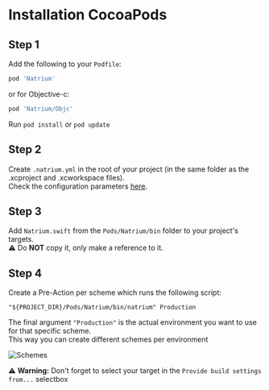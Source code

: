 
# Installation CocoaPods

## Step 1

Add the following to your `Podfile`:

```ruby
pod 'Natrium'
```

or for Objective-c:

```ruby
pod 'Natrium/Objc'
```

Run `pod install` or `pod update`

## Step 2

Create `.natrium.yml` in the root of your project (in the same folder as the .xcproject and .xcworkspace files).    
Check the configuration parameters [here](CONFIGURATION.md).

## Step 3
Add `Natrium.swift` from the `Pods/Natrium/bin` folder to your project's targets.   
⚠️ Do **NOT** copy it, only make a reference to it.

## Step 4
Create a Pre-Action per scheme which runs the following script:

```shell
"${PROJECT_DIR}/Pods/Natrium/bin/natrium" Production
```

The final argument `"Production"` is the actual environment you want to use for that specific scheme.<br>
This way you can create different schemes per environment

![Schemes](../Assets/xcode_scheme_cocoapods.png)

⚠️ **Warning:** Don't forget to select your target in the `Provide build settings from...` selectbox